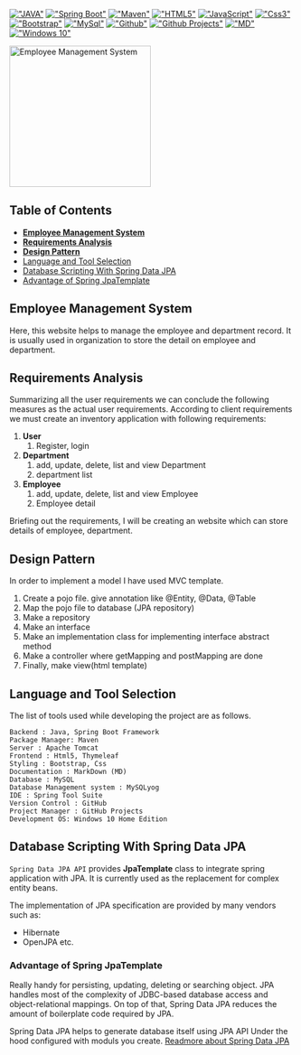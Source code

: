 
[!["JAVA"](https://img.shields.io/badge/Java-ff8800?style=for-the-badge&logo=java&logoColor=white)](https://www.java.com) 
[!["Spring Boot"](https://img.shields.io/badge/Spring_Boot-6DB33F?style=for-the-badge&logo=spring&logoColor=white)](https://spring.io/projects/spring-boot) [!["Maven"](https://img.shields.io/badge/Maven-0769AD?style=for-the-badge&logoColor=white)](https://mvnrepository.com/)
[!["HTML5"](https://img.shields.io/badge/HTML5-E34F26?style=for-the-badge&logo=html5&logoColor=white)](https://developer.mozilla.org/en-US/docs/Web/Guide/HTML/HTML5) [!["JavaScript"](https://img.shields.io/badge/JavaScript-F7DF1E?style=for-the-badge&logo=javascript&logoColor=black)](https://developer.mozilla.org/en-US/docs/Web/JavaScript) 
[!["Css3"](https://img.shields.io/badge/CSS3-1572B6?style=for-the-badge&logo=css3&logoColor=white)](https://developer.mozilla.org/en-US/docs/Web/Css) 
[!["Bootstrap"](https://img.shields.io/badge/Bootstrap-563D7C?style=for-the-badge&logo=bootstrap&logoColor=white)](https://getbootstrap.com/) 
[!["MySql"](https://img.shields.io/badge/MySQL-00000F?style=for-the-badge&logo=mysql&logoColor=white)](https://www.mysql.com/) 
[!["Github"](https://img.shields.io/badge/GitHub-100000?style=for-the-badge&logo=github&logoColor=white)](https:/www.github.com/) 
[!["Github Projects"](https://img.shields.io/badge/GitHub_Projects-100000?style=for-the-badge&logo=github&logoColor=white)](https:/www.github.com/) 
[!["MD"](https://img.shields.io/badge/Markdown-000000?style=for-the-badge&logo=markdown&logoColor=white)](https://www.markdownguide.org) 
[!["Windows 10"](https://img.shields.io/badge/Windows-0078D6?style=for-the-badge&logo=windows&logoColor=white)](https://www.microsoft.com/en-us/software-download/windows10) 

<div style="margin-bottom:100px">
<a href="https://broadwayinfosys.com/">
<img src="https://3.imimg.com/data3/XM/QN/MY-9237150/employee-management-system-500x500.jpg" alt="Employee Management System" align="center" height="250">
</a>


## **Table of Contents**
  - [**Employee Management System**](#employee-management-system)
  - [**Requirements Analysis**](#requirements-analysis)
  - [**Design Pattern**](#design-pattern)
  - [Language and Tool Selection](#language-and-tool-selection)
  - [Database Scripting With Spring Data JPA](#database-scripting-with-spring-data-jpa)
  - [Advantage of Spring JpaTemplate](#advantage-of-spring-jpatemplate)

## **Employee Management System**
Here, this website helps to manage the employee and department record. It is usually used in organization to store the detail on employee and department. 

## **Requirements Analysis**

Summarizing all the user requirements we can conclude the following measures as the actual user requirements. According
to client requirements we must create an inventory application with following requirements:

1. __User__
    1. Register, login
1. __Department__
    1. add, update, delete, list and view Department
    2. department list
1. __Employee__
    1. add, update, delete, list and view Employee
    1. Employee detail

Briefing out the requirements, I will be creating an website which can store details of employee, department.

## **Design Pattern**
In order to implement a model I have used MVC template. 
1. Create a pojo file. give annotation like @Entity, @Data, @Table
2. Map the pojo file to database (JPA repository)
3. Make a repository
4. Make an interface
5. Make an implementation class for implementing interface abstract method
6. Make a controller where getMapping and postMapping are done
7. Finally, make view(html template)


## **Language and Tool Selection**
The list of tools used while developing the project are as follows.

````
Backend : Java, Spring Boot Framework
Package Manager: Maven
Server : Apache Tomcat
Frontend : Html5, Thymeleaf
Styling : Bootstrap, Css
Documentation : MarkDown (MD)
Database : MySQL
Database Management system : MySQLyog
IDE : Spring Tool Suite
Version Control : GitHub
Project Manager : GitHub Projects
Development OS: Windows 10 Home Edition
````

## **Database Scripting With Spring Data JPA**
`Spring Data JPA API` provides __JpaTemplate__ class to integrate spring application with JPA. It is currently used as the replacement for complex entity beans.

The implementation of JPA specification are provided by many vendors such as:
- Hibernate
- OpenJPA etc.

### **Advantage of Spring JpaTemplate**
Really handy for persisting, updating, deleting or searching object. JPA handles most of the complexity of JDBC-based database access and object-relational mappings. On top of that, Spring Data JPA reduces the amount of boilerplate code required by JPA.

Spring Data JPA helps to generate database itself using JPA API Under the hood configured with moduls you create. 
[Readmore about Spring Data JPA](https://spring.io/projects/spring-data-jpa)
</p>
